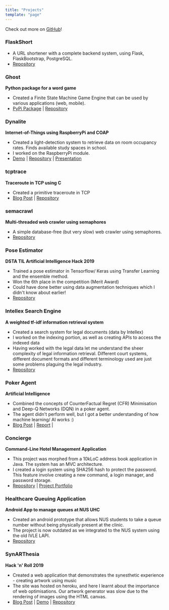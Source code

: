 ```yaml
---
title: "Projects"
template: "page"
---
```


Check out more on [GitHub](https://github.com/pikulet)!

### FlaskShort ###
* A URL shortener with a complete backend system, using Flask, FlaskBootstrap, PostgreSQL.
* [Repository](https://github.com/pikulet/flask-short)

### Ghost ###
**Python package for a word game**
* Created a Finite State Machine Game Engine that can be used by various applications (web, mobile).
* [PyPi Package](https://pypi.org/simple/ghost-word-game/) | [Repository](https://github.com/pikulet/ghost)

### Dynalite ###
**Internet-of-Things using RaspberryPi and COAP**
* Created a light-detection system to retrieve data on room occupancy rates. Finds available study spaces in school.
* I worked on the RaspberryPi module.
* [Demo](https://evantay.com/projects/#dynalite) | [Repository](https://github.com/pikulet/dynalite) | [Presentation](/rpi.pdf)

### tcptrace ###
**Traceroute in TCP using C**
* Created a primitive traceroute in TCP
* [Blog Post](/posts/tcp-traceroute) | [Repository](https://github.com/pikulet/tcptrace)

### semacrawl ###
**Multi-threaded web crawler using semaphores**
* A simple database-free (but very slow) web crawler using semaphores.
* [Repository](https://github.com/pikulet/semacrawl)

### Pose Estimator ###
**DSTA TIL Artificial Intelligence Hack 2019**
* Trained a pose estimator in Tensorflow/ Keras using Transfer Learning and the ensemble method.
* Won the 6th place in the competition (Merit Award)
* Could have done better using data augmentation techniques which I didn't know about earlier!
* [Repository](https://github.com/pikulet/til-ai-camp)

### Intellex Search Engine ###
**A weighted tf-idf information retrieval system**
* Created a search system for legal documents (data by Intellex)
* I worked on the indexing portion, as well as creating APIs to access the indexed data
* Having worked with the legal data let me understand the sheer complexity of legal information retrieval. Different court systems, different document formats and different terminology used are just some problems plaguing the legal industry.
* [Repository](https://github.com/pikulet/intellex)

### Poker Agent ###
**Artificial Intelligence**
* Combined the concepts of CounterFactual Regret (CFR) Minimisation and Deep-Q Networks (DQN) in a poker agent.
* The agent didn't perform well, but I got a better understanding of how machine learning/ AI works :)
* [Blog Post](/posts/poker-agent) | [Report](/poker-report.pdf) | 

### Concierge ###
**Command-Line Hotel Management Application**
* This project was morphed from a 10kLoC address book application in Java. The system has an MVC architecture.
* I created a login system using SHA256 hash to protect the password. This feature involve creating a new command, a login manager, and password storage.
* [Repository](https://github.com/pikulet/concierge) | [Project Portfolio](/concierge-portfolio.pdf)

### Healthcare Queuing Application ###
**Android App to manage queues at NUS UHC**
* Created an android prototype that allows NUS students to take a queue number without being physically present at the clinic.
* The project is now outdated as we integrated to the NUS system using the old IVLE LAPI.
* [Repository](https://github.com/pikulet/orbital-halp)

### SynARThesia ###
**Hack 'n' Roll 2019**
* Created a web application that demonstrates the synesthetic experience - creating artwork using music
* The site was hosted on heroku, and here I learnt about the importance of web optimisations. Our artwork generator was slow due to the rendering of images using the HTML canvas.
* [Blog Post](/posts/synarthesia) | [Demo](https://synarthesia.herokuapp.com/synarthesia.html) | [Repository](https://github.com/pikulet/HacknRoll-SynARThesia)
